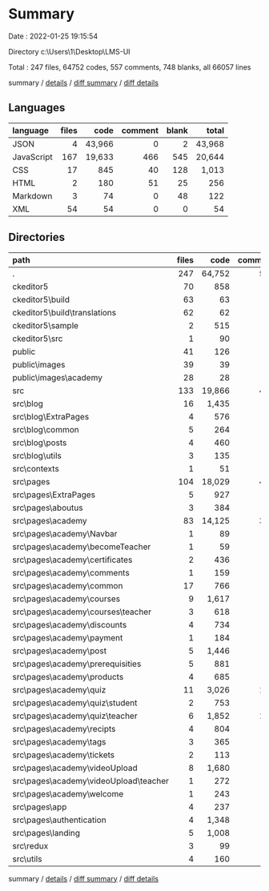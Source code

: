 # Summary

Date : 2022-01-25 19:15:54

Directory c:\Users\1\Desktop\LMS-UI

Total : 247 files,  64752 codes, 557 comments, 748 blanks, all 66057 lines

summary / [details](details.md) / [diff summary](diff.md) / [diff details](diff-details.md)

## Languages
| language | files | code | comment | blank | total |
| :--- | ---: | ---: | ---: | ---: | ---: |
| JSON | 4 | 43,966 | 0 | 2 | 43,968 |
| JavaScript | 167 | 19,633 | 466 | 545 | 20,644 |
| CSS | 17 | 845 | 40 | 128 | 1,013 |
| HTML | 2 | 180 | 51 | 25 | 256 |
| Markdown | 3 | 74 | 0 | 48 | 122 |
| XML | 54 | 54 | 0 | 0 | 54 |

## Directories
| path | files | code | comment | blank | total |
| :--- | ---: | ---: | ---: | ---: | ---: |
| . | 247 | 64,752 | 557 | 748 | 66,057 |
| ckeditor5 | 70 | 858 | 51 | 148 | 1,057 |
| ckeditor5\build | 63 | 63 | 5 | 0 | 68 |
| ckeditor5\build\translations | 62 | 62 | 0 | 0 | 62 |
| ckeditor5\sample | 2 | 515 | 31 | 85 | 631 |
| ckeditor5\src | 1 | 90 | 6 | 5 | 101 |
| public | 41 | 126 | 48 | 17 | 191 |
| public\images | 39 | 39 | 0 | 0 | 39 |
| public\images\academy | 28 | 28 | 0 | 0 | 28 |
| src | 133 | 19,866 | 458 | 581 | 20,905 |
| src\blog | 16 | 1,435 | 22 | 81 | 1,538 |
| src\blog\ExtraPages | 4 | 576 | 20 | 35 | 631 |
| src\blog\common | 5 | 264 | 0 | 28 | 292 |
| src\blog\posts | 4 | 460 | 0 | 12 | 472 |
| src\blog\utils | 3 | 135 | 2 | 6 | 143 |
| src\contexts | 1 | 51 | 0 | 6 | 57 |
| src\pages | 104 | 18,029 | 426 | 471 | 18,926 |
| src\pages\ExtraPages | 5 | 927 | 0 | 31 | 958 |
| src\pages\aboutus | 3 | 384 | 9 | 12 | 405 |
| src\pages\academy | 83 | 14,125 | 332 | 312 | 14,769 |
| src\pages\academy\Navbar | 1 | 89 | 0 | 5 | 94 |
| src\pages\academy\becomeTeacher | 1 | 59 | 0 | 1 | 60 |
| src\pages\academy\certificates | 2 | 436 | 0 | 12 | 448 |
| src\pages\academy\comments | 1 | 159 | 0 | 4 | 163 |
| src\pages\academy\common | 17 | 766 | 35 | 10 | 811 |
| src\pages\academy\courses | 9 | 1,617 | 43 | 51 | 1,711 |
| src\pages\academy\courses\teacher | 3 | 618 | 3 | 15 | 636 |
| src\pages\academy\discounts | 4 | 734 | 4 | 16 | 754 |
| src\pages\academy\payment | 1 | 184 | 0 | 2 | 186 |
| src\pages\academy\post | 5 | 1,446 | 4 | 31 | 1,481 |
| src\pages\academy\prerequisities | 5 | 881 | 0 | 9 | 890 |
| src\pages\academy\products | 4 | 685 | 29 | 18 | 732 |
| src\pages\academy\quiz | 11 | 3,026 | 119 | 53 | 3,198 |
| src\pages\academy\quiz\student | 2 | 753 | 3 | 11 | 767 |
| src\pages\academy\quiz\teacher | 6 | 1,852 | 101 | 28 | 1,981 |
| src\pages\academy\recipts | 4 | 804 | 0 | 12 | 816 |
| src\pages\academy\tags | 3 | 365 | 1 | 6 | 372 |
| src\pages\academy\tickets | 2 | 113 | 0 | 9 | 122 |
| src\pages\academy\videoUpload | 8 | 1,680 | 73 | 38 | 1,791 |
| src\pages\academy\videoUpload\teacher | 1 | 272 | 3 | 4 | 279 |
| src\pages\academy\welcome | 1 | 243 | 0 | 6 | 249 |
| src\pages\app | 4 | 237 | 1 | 23 | 261 |
| src\pages\authentication | 4 | 1,348 | 61 | 33 | 1,442 |
| src\pages\landing | 5 | 1,008 | 23 | 60 | 1,091 |
| src\redux | 3 | 99 | 1 | 5 | 105 |
| src\utils | 4 | 160 | 2 | 7 | 169 |

summary / [details](details.md) / [diff summary](diff.md) / [diff details](diff-details.md)